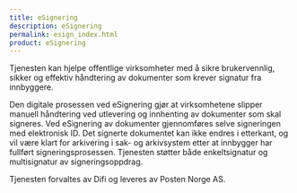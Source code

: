 ```yaml
---
title: eSignering
description: eSignering
permalink: esign_index.html
product: eSignering
---
```


Tjenesten kan hjelpe offentlige virksomheter med å sikre brukervennlig, sikker og effektiv håndtering av dokumenter som krever signatur fra innbyggere.

Den digitale prosessen ved eSignering gjør at virksomhetene slipper manuell håndtering ved utlevering og innhenting av dokumenter som skal signeres. Ved eSignering av dokumenter gjennomføres selve signeringen med elektronisk ID. Det signerte dokumentet kan ikke endres i etterkant, og vil være klart for arkivering i sak- og arkivsystem etter at innbygger har fullført signeringsprosessen. Tjenesten støtter både enkeltsignatur og multisignatur av signeringsoppdrag. 

Tjenesten forvaltes av Difi og leveres av Posten Norge AS.
